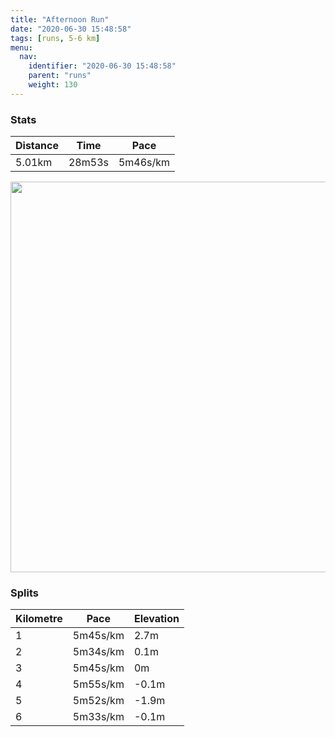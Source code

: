 ```yaml
---
title: "Afternoon Run"
date: "2020-06-30 15:48:58"
tags: [runs, 5-6 km]
menu:
  nav:
    identifier: "2020-06-30 15:48:58"
    parent: "runs"
    weight: 130
---
```


### Stats

| Distance | Time | Pace |
|----------|------|------|
|5.01km|28m53s|5m46s/km|

<img src='https://maps.googleapis.com/maps/api/staticmap?maptype=terrain&path=enc:ekjeI|cyLACe@DGAB_@N_@l@s@T_@h@i@BMAIGIEO?IF[bCyD?EU[Qc@Yq@?[LIJFHALPh@jAhA~CHJH?FCn@eAXk@@MCsAKq@Om@m@y@[W]USAE@YPOX[tA?XBLb@~@Zj@x@rBPXF?BCZg@l@kABW?WK}BQs@i@w@UK_@WO?OBOJOVOz@K`@?b@H\Xl@xArDFFB?FGbAmBFe@?SGgAQkAe@w@OOu@e@I?UFOLQd@UjAAXJ\Tf@fAzCP\J?FEZYd@w@HWDo@Cg@OiAOw@_@g@[Yi@WO@QDMLKTO~@K\AXJZr@bBp@jBLXFHHCd@aAb@eAD[Cs@UcBKW]c@]YYQKCS?YJGJENMz@K^AVJZ`@`Aj@~ALf@Td@HBFGjA_C@q@Ak@MeAIc@g@y@aAi@KA_@LIPIVIn@Kb@A^fAnCPh@`@bAFFJCNUt@cBH{@Ac@Kc@Ku@K]c@q@{@g@]@OHKRQ`AK\CN@VBLhAnCt@bBH@JKZu@Zi@FSBk@IcAMaAGYUa@IEUYYMSOOASFQNITO~@Mb@?XPf@bApBd@tAPTB@FE`AoBBw@Cu@UgBMUU[SQs@a@OBSJIHIPKf@Ol@CXJ^hAfC`@jAP\D@HMz@iBDi@EeAMmAM_@c@o@w@e@IAUFQJGJIRMx@O\\sBJSPOPI`@NVNTVb@p@Rj@NRHj@BXAn@C^kApBMLMDGAQi@_BiDK[SWIJ@FDBr@|ADV?LCNGHKJo@fAaAxAAPHp@AFe@v@&key=AIzaSyBPVQ_iynBzLujdhfLzy8Z-5zczbktE55k&size=800x800&scale=2&markers=color:yellow|label:S|53.47011,-2.26383&markers=color:green|label:F|53.46981999999998,-2.2631799999999993' width='625' />

### Splits

| Kilometre | Pace | Elevation |
|------|------|-----------|
|1|5m45s/km|2.7m|
|2|5m34s/km|0.1m|
|3|5m45s/km|0m|
|4|5m55s/km|-0.1m|
|5|5m52s/km|-1.9m|
|6|5m33s/km|-0.1m|
